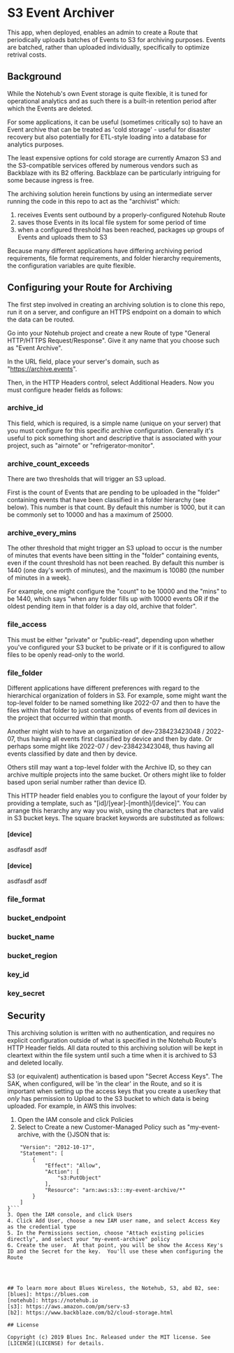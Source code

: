 # S3 Event Archiver

This app, when deployed, enables an admin to create a Route that periodically uploads batches of Events to S3 for archiving purposes.  Events are batched, rather than uploaded individually, specifically to optimize retrival costs.

## Background

While the Notehub's own Event storage is quite flexible, it is tuned for operational analytics and as such there is a built-in retention period after which the Events are deleted.

For some applications, it can be useful (sometimes critically so) to have an Event archive that can be treated as 'cold storage' - useful for disaster recovery but also potentially for ETL-style loading into a database for analytics purposes.

The least expensive options for cold storage are currently Amazon S3 and the S3-compatible services offered by numerous vendors such as Backblaze with its B2 offering.  Backblaze can be particularly intriguing for some because ingress is free.

The archiving solution herein functions by using an intermediate server running the code in this repo to act as the "archivist" which:
1. receives Events sent outbound by a properly-configured Notehub Route
2. saves those Events in its local file system for some period of time
3. when a configured threshold has been reached, packages up groups of Events and uploads them to S3

Because many different applications have differing archiving period requirements, file format requirements, and folder hierarchy requirements, the configuration variables are quite flexible.

## Configuring your Route for Archiving

The first step involved in creating an archiving solution is to clone this repo, run it on a server, and configure an HTTPS endpoint on a domain to which the data can be routed.

Go into your Notehub project and create a new Route of type "General HTTP/HTTPS Request/Response".  Give it any name that you choose such as "Event Archive".

In the URL field, place your server's domain, such as "https://archive.events".

Then, in the HTTP Headers control, select Additional Headers.  Now you must configure header fields as follows:

### archive_id

This field, which is required, is a simple name (unique on your server) that you must configure for this specific archive configuration.  Generally it's useful to pick something short and descriptive that is associated with your project, such as "airnote" or "refrigerator-monitor".

### archive_count_exceeds

There are two thresholds that will trigger an S3 upload.

First is the count of Events that are pending to be uploaded in the "folder" containing events that have been classified in a folder hierarchy (see below).  This number is that count.  By default this number is 1000, but it can be commonly set to 10000 and has a maximum of 25000.

### archive_every_mins

The other threshold that might trigger an S3 upload to occur is the number of minutes that events have been sitting in the "folder" containing events, even if the count threshold has not been reached.  By default this number is 1440 (one day's worth of minutes), and the maximum is 10080 (the number of minutes in a week).

For example, one might configure the "count" to be 10000 and the "mins" to be 1440, which says "when any folder fills up with 10000 events OR if the oldest pending item in that folder is a day old, archive that folder".

### file_access

This must be either "private" or "public-read", depending upon whether you've configured your S3 bucket to be private or if it is configured to allow files to be openly read-only to the world.

### file_folder

Different applications have different preferences with regard to the hierarchical organization of folders in S3.  For example, some might want the top-level folder to be named something like 2022-07 and then to have the files within that folder to just contain groups of events from *all* devices in the project that occurred within that month.

Another might wish to have an organization of dev-238423423048 / 2022-07, thus having all events first classified by device and then by date.  Or perhaps some might like 2022-07 / dev-238423423048, thus having all events classified by date and then by device.

Others still may want a top-level folder with the Archive ID, so they can archive multiple projects into the same bucket.  Or others might like to folder based upon serial number rather than device ID.

This HTTP header field enables you to configure the layout of your folder by providing a template, such as "[id]/[year]-[month]/[device]".  You can arrange this herarchy any way you wish, using the characters that are valid in S3 bucket keys.  The square bracket keywords are substituted as follows:

#### [device]
asdfasdf
asdf

#### [device]
asdfasdf
asdf


### file_format


### bucket_endpoint

### bucket_name

### bucket_region

### key_id

### key_secret



## Security

This archiving solution is written with no authentication, and requires no explicit configuration outside of what is specified in the Notehub Route's HTTP Header fields.  All data routed to this archiving solution will be kept in cleartext within the file system until such a time when it is archived to S3 and deleted locally.

S3 (or equivalent) authentication is based upon "Secret Access Keys".  The SAK, when configured, will be 'in the clear' in the Route, and so it is important when setting up the access keys that you create a user/key that *only* has permission to Upload to the S3 bucket to which data is being uploaded.  For example, in AWS this involves:
1. Open the IAM console and click Policies
2. Select to Create a new Customer-Managed Policy such as "my-event-archive, with the {}JSON that is:
```{
    "Version": "2012-10-17",
    "Statement": [
        {
            "Effect": "Allow",
            "Action": [
                "s3:PutObject"
            ],
            "Resource": "arn:aws:s3:::my-event-archive/*"
        }
    ]
}```
3. Open the IAM console, and click Users
4. Click Add User, choose a new IAM user name, and select Access Key as the credential type
5. In the Permissions section, choose "Attach existing policies directly", and select your "my-event-archive" policy
6. Create the user.  At that point, you will be show the Access Key's ID and the Secret for the key.  You'll use these when configuring the Route




## To learn more about Blues Wireless, the Notehub, S3, abd B2, see:
[blues]: https://blues.com
[notehub]: https://notehub.io
[s3]: https://aws.amazon.com/pm/serv-s3
[b2]: https://www.backblaze.com/b2/cloud-storage.html

## License

Copyright (c) 2019 Blues Inc. Released under the MIT license. See
[LICENSE](LICENSE) for details.

